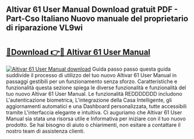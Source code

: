 ## Altivar 61 User Manual Download gratuit PDF - Part-Cso Italiano Nuovo manuale del proprietario di riparazione VL9wi

# <h2><a href="http://dfc3rwa.blite.top/?on=Altivar+61+User+Manual">🔗Download 👉🔴 Altivar 61 User Manual</a></h2>

[![Altivar 61 User Manual download](https://i.imgur.com/lujVjoI.png)](http://dfc3rwa.blite.top/?on=Altivar+61+User+Manual)
Guida passo passo questa guida suddivide il processo di utilizzo del tuo nuovo Altivar 61 User Manual in passaggi gestibili per un funzionamento senza sforzo. Caratteristiche e funzionalità questa sezione spiega le diverse funzionalità e funzionalità del tuo nuovo Altivar 61 User Manual. Le funzionalità REDDDDDDD includono L'autenticazione biometrica, L'integrazione della Casa Intelligente, gli aggiornamenti automatici e una Dashboard personalizzata, tutte accessibili tramite L'interfaccia elegante e intuitiva. Ci auguriamo che Altivar 61 User Manual sia stata una risorsa utile e Informativa per iniziare con il tuo nuovo prodotto. Se hai bisogno di aiuto o chiarimenti, non esitare a contattare il nostro team di assistenza clienti.
